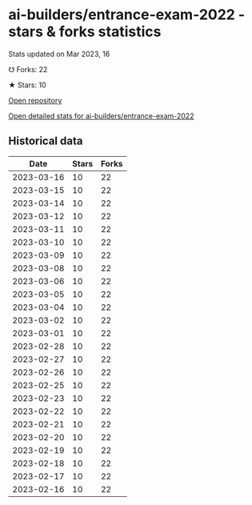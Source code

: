 # ai-builders/entrance-exam-2022 - stars & forks statistics

Stats updated on Mar 2023, 16

☋ Forks: 22

★ Stars: 10

[Open repository](https://github.com/ai-builders/entrance-exam-2022)

[Open detailed stats for ai-builders/entrance-exam-2022](https://reviewgithub.com/rep/ai-builders/entrance-exam-2022)

## Historical data
| Date | Stars | Forks |
|------|-------|-------|
| 2023-03-16 | 10 | 22 | 
| 2023-03-15 | 10 | 22 | 
| 2023-03-14 | 10 | 22 | 
| 2023-03-12 | 10 | 22 | 
| 2023-03-11 | 10 | 22 | 
| 2023-03-10 | 10 | 22 | 
| 2023-03-09 | 10 | 22 | 
| 2023-03-08 | 10 | 22 | 
| 2023-03-06 | 10 | 22 | 
| 2023-03-05 | 10 | 22 | 
| 2023-03-04 | 10 | 22 | 
| 2023-03-02 | 10 | 22 | 
| 2023-03-01 | 10 | 22 | 
| 2023-02-28 | 10 | 22 | 
| 2023-02-27 | 10 | 22 | 
| 2023-02-26 | 10 | 22 | 
| 2023-02-25 | 10 | 22 | 
| 2023-02-23 | 10 | 22 | 
| 2023-02-22 | 10 | 22 | 
| 2023-02-21 | 10 | 22 | 
| 2023-02-20 | 10 | 22 | 
| 2023-02-19 | 10 | 22 | 
| 2023-02-18 | 10 | 22 | 
| 2023-02-17 | 10 | 22 | 
| 2023-02-16 | 10 | 22 | 

